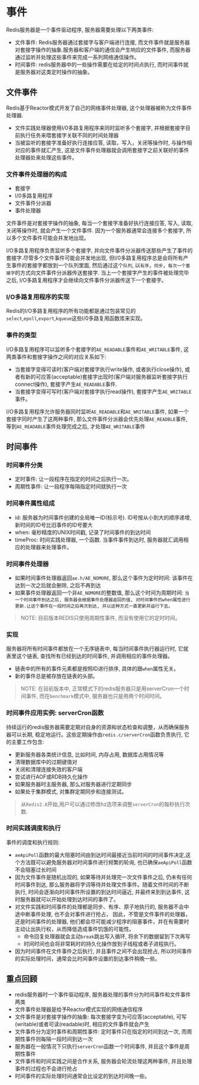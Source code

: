 # 事件
Redis服务器是一个事件驱动程序, 服务器需要处理以下两类事件:
- 文件事件: Redis服务器通过套接字与客户端进行连接, 而文件事件就是服务器对套接字操作的抽象.服务器和客户端的通信会产生响应的文件事件, 而服务器通过监听并处理这些事件来完成一系列网络通信操作。
- 时间事件: redis服务器中的一些操作需要在给定的时间点执行, 而时间事件就是服务器对这类定时操作的抽象。

## 文件事件
Redis基于Reactor模式开发了自己的网络事件处理器, 这个处理器被称为文件事件处理器.
- 文件实践处理器使用I/0多路复用程序来同时监听多个套接字, 并根据套接字目前执行任务来喂套接字关联不同的时间处理器
- 当被监听的套接字准备好执行连接应答, 读取，写入，关闭等操作时, 与操作相对应的事件就汇产生, 这是文件事件处理器就会调用套接字之前关联好的事件处理器处来处理这些事件。

### 文件事件处理器的构成
- 套接字
- I/0多路复用程序
- 文件事件分派器
- 事件处理器

文件事件是对套接字操作的抽象, 每当一个套接字准备好执行连接应答, 写入, 读取, 关闭等操作时, 就会产生一个文件事件. 因为一个服务器通常会连接多个套接字, 所以多个文件事件可能会并发地出现。

I/O多路复用程序负责监听多个套接字, 并向文件事件分派器传送那些产生了事件的套接字.尽管多个文件事件可能会并发地出现, 但I/0多路复用程序总是会将所有产生事件的套接字都放到一个队列里面, 然后通过这个`队列`, 以`有序`，`同步`，`每次一个套接字`的方式向文件事件分派器传送套接字. 当上一个套接字产生的事件被处理完毕之后, I/O多路复用程序才会继续向文件事件分派器传送下一个套接字。

### I/O多路复用程序的实现
Redis的I/O多路复用程序的所有功能都是通过包装常见的`select`,`epoll`,`evport`,`kqueue`这些I/0多路复用函数库来实现。

### 事件的类型
I/O多路复用程序可以监听多个套接字的`AE_READABLE`事件和`AE_WRITABLE`事件, 这两类事件和套接字操作之间的对应关系如下:
- 当套接字变得可读时(客户端对套接字执行write操作, 或者执行close操作), 或者有新的可应答(acceptable)套接字出现时(客户端对服务器监听套接字执行connect操作), 套接字产生`AE_READABLE`事件.
- 当套接字变得可写时(客户端对套接字执行read操作), 套接字产生`AE_WRITABLE`事件。

I/O多路复用程序允许服务器同时监听`AE_READABLE`和`AE_WRITABLE`事件, 如果一个套接字同时产生了这两种事件, 那么文件事件分派器会优先处理`AE_READBLE`事件, 等到`AE_READABLE`事件处理完成之后, 才处理`AE_WRITABLE`事件

## 时间事件
### 时间事件分类
- 定时事件: 让一段程序在指定的时间之后执行一次。
- 周期性事件: 让一段程序每隔指定时间就执行一次

### 时间事件属性组成
- id: 服务器为时间事件创建的全局唯一ID(标示号). ID号按从小到大的顺序递增, 新时间的ID号比旧事件的ID号要大
- when: 毫秒精度的UNIX时间戳, 记录了时间事件的到达时间
- timeProc: 时间实践处理器, 一个函数. 当事件事件到达时, 服务器就汇调用相应的处理器来处理事件。

### 时间事件处理器
- 如果时间事件处理器返回`ae.h/AE_NOMORE`, 那么这个事件为定时时间: 该事件在达到一次之后就会删除, 之后不再到达
- 如果事件处理器返回一个非`AE_NOMORE`的整数值, 那么这个时间为周期时间: `当一个时间事件到达之后, 服务器会根据事件处理器返回的值, 对时间事件的when属性进行更新.让这个事件在一段时间之后再次到达, 并以这种方式一直更新并运行下去。`

> NOTE: 目前版本REDIS只使用周期性事件, 而没有使用它的定时时间。

### 实现
服务器将所有时间事件都放在一个无序链表中, 每当时间事件执行器运行时, 它就表里这个链表, 查找所有已经到达的时间事件, 并调用相应的事件处理器。

- 链表中的所有的事件元素都是按照ID进行排序, 具体的跟`when`属性无关。
- 新的事件总是被存放在链表的头部。

> NOTE: 在目前版本中, 正常模式下的redis服务器只是用serverCron一个时间事件, 而在`benchmark`模式中, 服务器也只是用两个时间时间。

### 时间事件应用实例: serverCron函数
持续运行的redis服务器需要定期对自身的资源和状态检查和调整，从而确保服务器可以长期, 稳定地运行。这些定期操作由`redis.c/serverCron`函数负责执行, 它的主要工作包含:
- 更新服务器各类统计信息, 比如时间, 内存占用, 数据库占用情况等
- 清理数据库中的过期键值对
- 关闭和清理连接失效的客户端
- 尝试进行AOF或RDB持久化操作
- 如果服务器时主服务器, 那么对服务器进行定期同步
- 如果处于集群模式, 对集群定期同步和连接测试。

> 从`Redis2.8`开始,用户可以通过修改hz选项来调整`serverCron`的每秒执行次数.

### 时间实践调度和执行
事件的调度和执行规则:
- `aeApiPoll`函数的最大阻塞时间由到达时间最接近当前时间的时间事件决定,这个方法既可以避免服务器对时间事件进行频繁的轮询, 也已确保`aeApiPoll`函数不会阻塞过长时间
- 因为文件事件是随机出现的, 如果等待并处理完一次文件事件之后, 仍未有任何时间事件到达, 那么服务器将字词等待并处理文件事件。随着文件时间的不断执行, 时间会逐渐向时间事件所设置的到达时间逼近, 并最终来到到达事件, 这时服务器就可以开始处理到达时间的事件了。
- 对文件实践和时间事件的处理都是同步、有序、原子地执行的, 服务器不会中途中断事件处理, 也不会对事件进行抢占， 因此，不管是文件事件的处理器，还是时间事件的处理器, 他们都会尽可能减少程序的阻塞事件，并在有需要时主动让出执行权，从而降低造成事件饥饿的可能性。
  - 命令回复处理器就会主动`break`跳出写入循环, 将余下的数据留到下次再写
  - 时间时间也会将非常耗时的持久化操作放到子线程或者子进程执行。
- 因为时间事件在文件事件之后执行, 并且事件之间不会出现抢占, 所以时间事件的实际处理时间，通常会比时间事件设置的到达事件稍晚一些。

## 重点回顾
- redis服务器时一个事件驱动程序, 服务器处理的事件分为时间事件和文件事件两类
- 文件事件处理器是给予Reactor模式实现的网络通信程序
- 文件事件是对套接字操作的抽象: 每次套接字变为可应答(acceptable), 可写(writable)或者可读(readable)时, 相应的文件事件就会产生
- 文件事件分为定时事件和周期性事件: 定时事件只在指定的时间到达一次, 而周期性事件则每隔一段时间到达一次
- 服务器在一般情况下只执行`serverCron`函数一个时间事件, 并且这个事件是周期性事件
- 文件事件和时间实践之间是合作关系, 服务器会轮流处理这两种事件, 并且处理事件的过程也不会进行抢占
- 时间事件的实际处理时间通常会比设定的到达时间晚一些。
